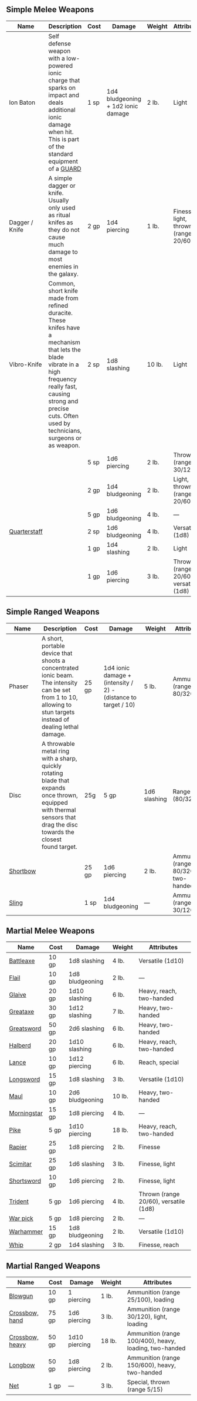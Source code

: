 
## Simple Melee Weapons
| Name                                                                                       | Description                                                                                                                                                                                                                   | Cost | Damage                             | Weight | Attributes                            |
| ------------------------------------------------------------------------------------------ | ----------------------------------------------------------------------------------------------------------------------------------------------------------------------------------------------------------------------------- | ---- | ---------------------------------- | ------ | ------------------------------------- |
| Ion Baton                                                                                  | Self defense weapon with a low-powered ionic charge that sparks on impact and deals additional ionic damage when hit. This is part of the standard equipment of a [GUARD]()                                                   | 1 sp | 1d4 bludgeoning + 1d2 ionic damage | 2 lb.  | Light                                 |
| Dagger / Knife                                                                             | A simple dagger or knife. Usually only used as ritual knifes as they do not cause much damage to most enemies in the galaxy.                                                                                                  | 2 gp | 1d4 piercing                       | 1 lb.  | Finesse, light, thrown (range 20/60)  |
| Vibro-Knife                                                                                | Common, short knife made from refined duracite. These knifes have a mechanism that lets the blade vibrate in a high frequency really fast, causing strong and precise cuts. Often used by technicians, surgeons or as weapon. | 2 sp | 1d8 slashing                       | 10 lb. | Light                                 |
|                                                                                            |                                                                                                                                                                                                                               | 5 sp | 1d6 piercing                       | 2 lb.  | Thrown (range 30/120)                 |
|                                                                                            |                                                                                                                                                                                                                               | 2 gp | 1d4 bludgeoning                    | 2 lb.  | Light, thrown (range 20/60)           |
|                                                                                            |                                                                                                                                                                                                                               | 5 gp | 1d6 bludgeoning                    | 4 lb.  | —                                     |
| [Quarterstaff](https://roll20.net/compendium/dnd5e/Items:Quarterstaff?expansion=0#content) |                                                                                                                                                                                                                               | 2 sp | 1d6 bludgeoning                    | 4 lb.  | Versatile (1d8)                       |
|                                                                                            |                                                                                                                                                                                                                               | 1 gp | 1d4 slashing                       | 2 lb.  | Light                                 |
|                                                                                            |                                                                                                                                                                                                                               | 1 gp | 1d6 piercing                       | 3 lb.  | Thrown (range 20/60), versatile (1d8) |

## Simple Ranged Weapons

| Name                                                                               | Description                                                                                                                                                              | Cost  | Damage                                                         | Weight       | Attributes                            |
| ---------------------------------------------------------------------------------- | ------------------------------------------------------------------------------------------------------------------------------------------------------------------------ | ----- | -------------------------------------------------------------- | ------------ | ------------------------------------- |
| Phaser                                                                             | A short, portable device that shoots a concentrated ionic beam. The intensity can be set from 1 to 10, allowing to stun targets instead of dealing lethal damage.        | 25 gp | 1d4 ionic damage + (intensity / 2) - (distance to target / 10) | 5 lb.        | Ammunition (range 80/320)             |
| Disc                                                                               | A throwable metal ring with a sharp, quickly rotating blade that expands once thrown, equipped with thermal sensors that drag the disc towards the closest found target. | 25g   | 5 gp                                                           | 1d6 slashing | Range (80/320)                        |
| [Shortbow](https://roll20.net/compendium/dnd5e/Items:Shortbow?expansion=0#content) |                                                                                                                                                                          | 25 gp | 1d6 piercing                                                   | 2 lb.        | Ammunition (range 80/320), two-handed |
| [Sling](https://roll20.net/compendium/dnd5e/Items:Sling?expansion=0#content)       |                                                                                                                                                                          | 1 sp  | 1d4 bludgeoning                                                | —            | Ammunition (range 30/120)             |

## Martial Melee Weapons
| Name                                                                                     | Cost  | Damage          | Weight | Attributes                            |
| ---------------------------------------------------------------------------------------- | ----- | --------------- | ------ | ------------------------------------- |
| [Battleaxe](https://roll20.net/compendium/dnd5e/Items:Battleaxe?expansion=0#content)     | 10 gp | 1d8 slashing    | 4 lb.  | Versatile (1d10)                      |
| [Flail](https://roll20.net/compendium/dnd5e/Items:Flail?expansion=0#content)             | 10 gp | 1d8 bludgeoning | 2 lb.  | —                                     |
| [Glaive](https://roll20.net/compendium/dnd5e/Items:Glaive?expansion=0#content)           | 20 gp | 1d10 slashing   | 6 lb.  | Heavy, reach, two-handed              |
| [Greataxe](https://roll20.net/compendium/dnd5e/Items:Greataxe?expansion=0#content)       | 30 gp | 1d12 slashing   | 7 lb.  | Heavy, two-handed                     |
| [Greatsword](https://roll20.net/compendium/dnd5e/Items:Greatsword?expansion=0#content)   | 50 gp | 2d6 slashing    | 6 lb.  | Heavy, two-handed                     |
| [Halberd](https://roll20.net/compendium/dnd5e/Items:Halberd?expansion=0#content)         | 20 gp | 1d10 slashing   | 6 lb.  | Heavy, reach, two-handed              |
| [Lance](https://roll20.net/compendium/dnd5e/Items:Lance?expansion=0#content)             | 10 gp | 1d12 piercing   | 6 lb.  | Reach, special                        |
| [Longsword](https://roll20.net/compendium/dnd5e/Items:Longsword?expansion=0#content)     | 15 gp | 1d8 slashing    | 3 lb.  | Versatile (1d10)                      |
| [Maul](https://roll20.net/compendium/dnd5e/Items:Maul?expansion=0#content)               | 10 gp | 2d6 bludgeoning | 10 lb. | Heavy, two-handed                     |
| [Morningstar](https://roll20.net/compendium/dnd5e/Items:Morningstar?expansion=0#content) | 15 gp | 1d8 piercing    | 4 lb.  | —                                     |
| [Pike](https://roll20.net/compendium/dnd5e/Items:Pike?expansion=0#content)               | 5 gp  | 1d10 piercing   | 18 lb. | Heavy, reach, two-handed              |
| [Rapier](https://roll20.net/compendium/dnd5e/Items:Rapier?expansion=0#content)           | 25 gp | 1d8 piercing    | 2 lb.  | Finesse                               |
| [Scimitar](https://roll20.net/compendium/dnd5e/Items:Scimitar?expansion=0#content)       | 25 gp | 1d6 slashing    | 3 lb.  | Finesse, light                        |
| [Shortsword](https://roll20.net/compendium/dnd5e/Items:Shortsword?expansion=0#content)   | 10 gp | 1d6 piercing    | 2 lb.  | Finesse, light                        |
| [Trident](https://roll20.net/compendium/dnd5e/Items:Trident?expansion=0#content)         | 5 gp  | 1d6 piercing    | 4 lb.  | Thrown (range 20/60), versatile (1d8) |
| [War pick](https://roll20.net/compendium/dnd5e/Items:War%20Pick?expansion=0#content)     | 5 gp  | 1d8 piercing    | 2 lb.  | —                                     |
| [Warhammer](https://roll20.net/compendium/dnd5e/Items:Warhammer?expansion=0#content)     | 15 gp | 1d8 bludgeoning | 2 lb.  | Versatile (1d10)                      |
| [Whip](https://roll20.net/compendium/dnd5e/Items:Whip?expansion=0#content)               | 2 gp  | 1d4 slashing    | 3 lb.  | Finesse, reach                        |

## Martial Ranged Weapons

| Name                                                                                              | Cost  | Damage        | Weight | Attributes                                             |
| ------------------------------------------------------------------------------------------------- | ----- | ------------- | ------ | ------------------------------------------------------ |
| [Blowgun](https://roll20.net/compendium/dnd5e/Items:Blowgun?expansion=0#content)                  | 10 gp | 1 piercing    | 1 lb.  | Ammunition (range 25/100), loading                     |
| [Crossbow, hand](https://roll20.net/compendium/dnd5e/Items:hand%20crossbow?expansion=0#content)   | 75 gp | 1d6 piercing  | 3 lb.  | Ammunition (range 30/120), light, loading              |
| [Crossbow, heavy](https://roll20.net/compendium/dnd5e/Items:heavy%20crossbow?expansion=0#content) | 50 gp | 1d10 piercing | 18 lb. | Ammunition (range 100/400), heavy, loading, two-handed |
| [Longbow](https://roll20.net/compendium/dnd5e/Items:Longbow?expansion=0#content)                  | 50 gp | 1d8 piercing  | 2 lb.  | Ammunition (range 150/600), heavy, two-handed          |
| [Net](https://roll20.net/compendium/dnd5e/Items:Net?expansion=0#content)                          | 1 gp  | —             | 3 lb.  | Special, thrown (range 5/15)                           |
